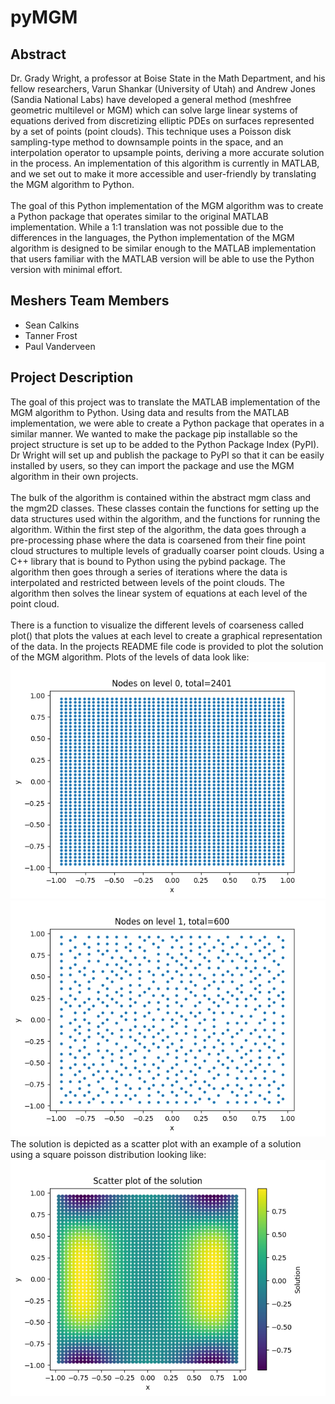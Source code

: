 
# pyMGM 
## Abstract
Dr. Grady Wright, a professor at Boise State in the Math Department, and his fellow researchers, 
Varun Shankar (University of Utah) and Andrew Jones (Sandia National Labs) have developed a general method
(meshfree geometric multilevel or MGM) which can solve large linear systems of equations derived from discretizing
elliptic PDEs on surfaces represented by a set of points (point clouds). This technique uses a Poisson disk sampling-type
method to downsample points in the space, and an interpolation operator to upsample points, deriving a more accurate
solution in the process. An implementation of this algorithm is currently in MATLAB, and we set out to make it more accessible
and user-friendly by translating the MGM algorithm to Python.
<br><br>
The goal of this Python implementation of the MGM algorithm was to create a Python package that operates similar to the original
MATLAB implementation.  While a 1:1 translation was not possible due to the differences in the languages, the Python implementation
of the MGM algorithm is designed to be similar enough to the MATLAB implementation that users familiar with the MATLAB version
will be able to use the Python version with minimal effort.  

## Meshers Team Members
- Sean Calkins
- Tanner Frost
- Paul Vanderveen

## Project Description
The goal of this project was to translate the MATLAB implementation of the MGM algorithm to Python. Using data and results from the MATLAB
implementation, we were able to create a Python package that operates in a similar manner. We wanted to make the package pip installable
so the project structure is set up to be added to the Python Package Index (PyPI). Dr Wright will set up and publish the package to PyPI so 
that it can be easily installed by users, so they can import the package and use the MGM algorithm in their own projects.
<br><br>
The bulk of the algorithm is contained within the abstract mgm class and the mgm2D classes. These classes contain the functions for setting up the
data structures used within the algorithm, and the functions for running the algorithm. Within the first step of the algorithm, the data goes through
a pre-processing phase where the data is coarsened from their fine point cloud structures to multiple levels of gradually coarser point clouds.
Using a C++ library that is bound to Python using the pybind package. The algorithm then goes through a series of iterations where the data is
interpolated and restricted between levels of the point clouds. The algorithm then solves the linear system of equations at each level of the point cloud.
<br><br>
There is a function to visualize the different levels of coarseness called plot() that plots the values at each level to create a graphical representation
of the data. In the projects README file code is provided to plot the solution of the MGM algorithm. Plots of the levels of data look like:
![img.png](img.png)
![img_1.png](img_1.png)
The solution is depicted as a scatter plot with an example of a solution using a square poisson distribution looking like:
![img_2.png](img_2.png)